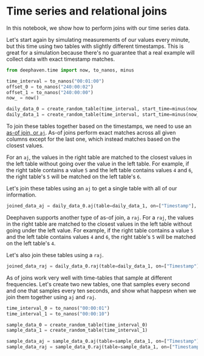 # Time series and relational joins

In this notebook, we show how to perform joins with our time series data.

Let's start again by simulating measurements of our values every minute, but this time using two tables with slightly different timestamps. This is great for a simulation because there's no guarantee that a real example will collect data with exact timestamp matches.

```python
from deephaven.time import now, to_nanos, minus

time_interval = to_nanos("00:01:00")
offset_0 = to_nanos("240:00:02")
offset_1 = to_nanos("240:00:00")
now_ = now()

daily_data_0 = create_random_table(time_interval, start_time=minus(now_, offset_0))
daily_data_1 = create_random_table(time_interval, start_time=minus(now_, offset_1))
```

To join these tables together based on the timestamps, we need to use an [as-of join, or `aj`](https://deephaven.io/core/docs/reference/table-operations/join/aj/). As-of joins perform exact matches across all given columns except for the last one, which instead matches based on the closest values.

For an `aj`, the values in the right table are matched to the closest values in the left table without going over the value in the left table. For example, if the right table contains a value `5` and the left table contains values `4` and `6`, the right table's `5` will be matched on the left table's `6`.

Let's join these tables using an `aj` to get a single table with all of our information.

```python
joined_data_aj = daily_data_0.aj(table=daily_data_1, on=["Timestamp"], joins=["Number1 = Number", "Character1 = Character", "Boolean1 = Boolean"])
```

Deephaven supports another type of as-of join, a `raj`. For a `raj`, the values in the right table are matched to the closest values in the left table without going under the left value. For example, if the right table contains a value `5` and the left table contains values `4` and `6`, the right table's `5` will be matched on the left table's `4`.

Let's also join these tables using a `raj`.

```python
joined_data_raj = daily_data_0.raj(table=daily_data_1, on=["Timestamp"], joins=["Number1 = Number", "Character1 = Character", "Boolean1 = Boolean"])
```

As of joins work very well with time-tables that sample at different frequencies. Let's create two new tables, one that samples every second and one that samples every ten seconds, and show what happesn when we join them together using `aj` and `raj`.

```python
time_interval_0 = to_nanos("00:00:01")
time_interval_1 = to_nanos("00:00:10")

sample_data_0 = create_random_table(time_interval_0)
sample_data_1 = create_random_table(time_interval_1)

sample_data_aj = sample_data_0.aj(table=sample_data_1, on=["Timestamp"], joins=["Number1 = Number", "Character1 = Character", "Boolean1 = Boolean"])
sample_data_raj = sample_data_0.raj(table=sample_data_1, on=["Timestamp"], joins=["Number1 = Number", "Character1 = Character", "Boolean1 = Boolean"])
```
